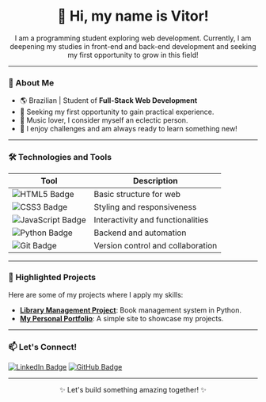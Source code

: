 <h1 align="center">👋 Hi, my name is Vitor!</h1>
<p align="center">
    I am a programming student exploring web development. Currently, I am deepening my studies in front-end and back-end development and seeking my first opportunity to grow in this field!
</p>

---

### 🚀 About Me
- 🌎 Brazilian | Student of **Full-Stack Web Development**
- 💼 Seeking my first opportunity to gain practical experience.
- 🎸 Music lover, I consider myself an eclectic person.
- 🧗 I enjoy challenges and am always ready to learn something new!

---

### 🛠️ Technologies and Tools
| Tool       | Description                             |
|------------|-----------------------------------------|
| ![HTML5 Badge](https://img.shields.io/badge/-HTML5-E34F26?style=flat-square&logo=html5&logoColor=white) | Basic structure for web               |
| ![CSS3 Badge](https://img.shields.io/badge/-CSS3-1572B6?style=flat-square&logo=css3) | Styling and responsiveness             |
| ![JavaScript Badge](https://img.shields.io/badge/-JavaScript-F7DF1E?style=flat-square&logo=javascript&logoColor=black) | Interactivity and functionalities      |
| ![Python Badge](https://img.shields.io/badge/-Python-3776AB?style=flat-square&logo=python&logoColor=white) | Backend and automation                 |
| ![Git Badge](https://img.shields.io/badge/-Git-F05032?style=flat-square&logo=git&logoColor=white) | Version control and collaboration      |

---

### 💼 Highlighted Projects
Here are some of my projects where I apply my skills:

- **[Library Management Project](https://github.com/seu_usuario/biblioteca)**: Book management system in Python.
- **[My Personal Portfolio](https://github.com/seu_usuario/portfolio)**: A simple site to showcase my projects.

---

### 📫 Let's Connect!
[![LinkedIn Badge](https://img.shields.io/badge/-LinkedIn-blue?style=flat-square&logo=Linkedin&logoColor=white&link=https://www.linkedin.com/in/vitor-santana-300728224)](https://www.linkedin.com/in/vitor-santana-300728224)
[![GitHub Badge](https://img.shields.io/badge/-GitHub-333?style=flat-square&logo=github&logoColor=white&link=https://github.com/vSant359)](https://github.com/vSant359)

---

<p align="center">✨ Let's build something amazing together! ✨</p>
